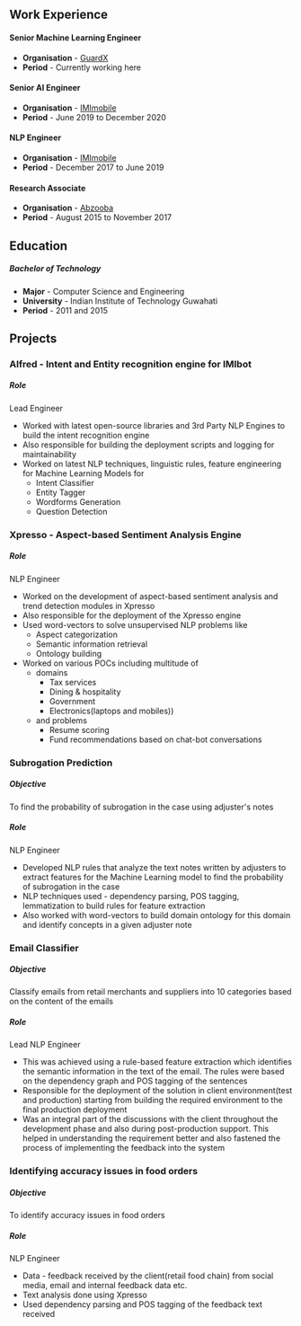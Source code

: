 <!-- ## About me 
Machine Learning Engineer | Experienced in NLP | Loves Sports, Bikes and Adventures -->

## Work Experience
#### Senior Machine Learning Engineer
* **Organisation** - [GuardX](https://www.guardxinc.com/)
* **Period** - Currently working here

#### Senior AI Engineer
* **Organisation** - [IMImobile](https://imimobile.com/)
* **Period** - June 2019 to December 2020

#### NLP Engineer
* **Organisation** - [IMImobile](https://imimobile.com/)
* **Period** - December 2017 to June 2019

#### Research Associate
* **Organisation** - [Abzooba](https://abzooba.com/)
* **Period** - August 2015 to November 2017

## Education
##### Bachelor of Technology
* **Major** - Computer Science and Engineering 
* **University** - Indian Institute of Technology Guwahati
* **Period** - 2011 and 2015

## Projects
 
### Alfred - Intent and Entity recognition engine for IMIbot
##### Role
Lead Engineer
* Worked with latest open-source libraries and 3rd Party NLP Engines to build the intent recognition engine
* Also responsible for building the deployment scripts and logging for maintainability
* Worked on latest NLP techniques, linguistic rules, feature engineering for Machine Learning Models for 
  * Intent Classifier 
  * Entity Tagger
  * Wordforms Generation
  * Question Detection

### Xpresso - Aspect-based Sentiment Analysis Engine
##### Role
NLP Engineer
* Worked on the development of aspect-based sentiment analysis and trend detection modules in Xpresso
* Also responsible for the deployment of the Xpresso engine
* Used word-vectors to solve unsupervised NLP problems like 
  * Aspect categorization
  * Semantic information retrieval 
  * Ontology building
* Worked on various POCs including multitude of 
  * domains
    * Tax services
    * Dining & hospitality 
    * Government
    * Electronics(laptops and mobiles)) 
  * and problems
    * Resume scoring
    * Fund recommendations based on chat-bot conversations

### Subrogation Prediction
##### Objective
To find the probability of subrogation in the case using adjuster's notes
##### Role
NLP Engineer
* Developed NLP rules that analyze the text notes written by adjusters to extract features for the Machine Learning model to find the probability of subrogation in the case
* NLP techniques used - dependency parsing, POS tagging, lemmatization to build rules for feature extraction
* Also worked with word-vectors to build domain ontology for this domain and identify concepts in a given adjuster note

### Email Classifier
##### Objective
Classify emails from retail merchants and suppliers into 10 categories based on the content of the emails
##### Role
Lead NLP Engineer
* This was achieved using a rule-based feature extraction which identifies the semantic information in the text of the email. The rules were based on the dependency graph and POS tagging of the sentences
* Responsible for the deployment of the solution in client environment(test and production) starting from building the required environment to the final production deployment
* Was an integral part of the discussions with the client throughout the development phase and also during post-production support. This helped in understanding the requirement better and also fastened the process of implementing the feedback into the system

### Identifying accuracy issues in food orders
##### Objective
To identify accuracy issues in food orders
##### Role
NLP Engineer
* Data - feedback received by the client(retail food chain) from social media, email and internal feedback data etc.
* Text analysis done using Xpresso
* Used dependency parsing and POS tagging of the feedback text received
